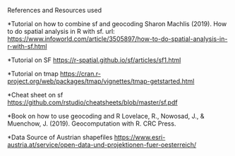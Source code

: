 References and Resources used

*Tutorial on how to combine sf and geocoding
  Sharon Machlis (2019). How to do spatial analysis in R with sf. url: https://www.infoworld.com/article/3505897/how-to-do-spatial-analysis-in-r-with-sf.html

*Tutorial on SF
  https://r-spatial.github.io/sf/articles/sf1.html

*Tutorial on tmap
  https://cran.r-project.org/web/packages/tmap/vignettes/tmap-getstarted.html

*Cheat sheet on sf
  https://github.com/rstudio/cheatsheets/blob/master/sf.pdf


*Book on how to use geocoding and R
  Lovelace, R., Nowosad, J., & Muenchow, J. (2019). Geocomputation with R. CRC Press.

*Data Source of Austrian shapefiles
  https://www.esri-austria.at/service/open-data-und-projektionen-fuer-oesterreich/
